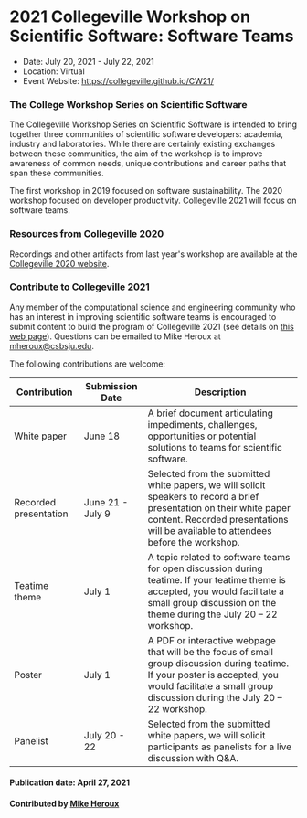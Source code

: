 # 2021 Collegeville Workshop on Scientific Software: Software Teams
- Date: July 20, 2021 - July 22, 2021
- Location: Virtual
- Event Website: https://collegeville.github.io/CW21/

### The College Workshop Series on Scientific Software

The Collegeville Workshop Series on Scientific Software is intended to bring together three communities of scientific software developers: academia, industry and laboratories.  While there are certainly existing exchanges between these communities, the aim of the workshop is to improve awareness of common needs, unique contributions and career paths that span these communities.

The first workshop in 2019 focused on software sustainability.  The 2020 workshop focused on developer productivity.  Collegeville 2021 will focus on software teams.

### Resources from Collegeville 2020

Recordings and other artifacts from last year's workshop are available at the [Collegeville 2020 website](https://collegeville.github.io/CW20/WorkshopResources/Recordings/RecordingList.html).

### Contribute to Collegeville 2021

Any member of the computational science and engineering community who has an interest in improving scientific software teams is encouraged to submit content to build the program of Collegeville 2021 (see details on [this web page](https://collegeville.github.io/CW21/Contribute)).  Questions can be emailed to Mike Heroux at mheroux@csbsju.edu.

The following contributions are welcome:

| Contribution| Submission Date | Description                                |
|-------------|-----------------|--------------------------------------------|
| White paper | June 18 | A brief document articulating impediments, challenges, opportunities or potential solutions to teams for scientific software. |
| Recorded presentation | June 21 - July 9 | Selected from the submitted white papers, we will solicit speakers to record a brief presentation on their white paper content.  Recorded presentations will be available to attendees before the workshop. |
| Teatime theme | July 1 |A topic related to software teams for open discussion during teatime. If your teatime theme is accepted, you would facilitate a small group discussion on the theme during the July 20 – 22 workshop. |
| Poster      |July 1  |A PDF or interactive webpage that will be the focus of small group discussion during teatime. If your poster is accepted, you would facilitate a small group discussion during the July 20 – 22 workshop.   |
Panelist |  July 20 - 22 | Selected from the submitted white papers, we will solicit participants as panelists for a live discussion with Q&A.  |


#### Publication date: April 27, 2021
#### Contributed by [Mike Heroux](https://github.com/maherou "Mike Heroux GitHub Profile")

<!---
Publish: yes
Pinned: no
Topics: software engineering, conferences and workshops
RSS update: 2020-04-27
--->


